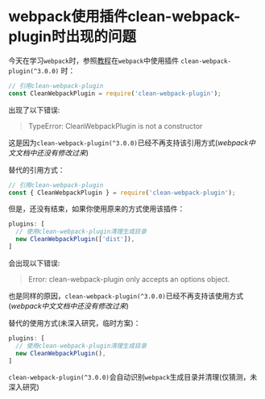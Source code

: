 # webpack使用插件clean-webpack-plugin时出现的问题
今天在学习`webpack`时，参照[教程](https://www.webpackjs.com/guides/output-management/#%E6%B8%85%E7%90%86-dist-%E6%96%87%E4%BB%B6%E5%A4%B9)在`webpack`中使用插件 `clean-webpack-plugin(^3.0.0)` 时：

``` javascript
// 引用clean-webpack-plugin
const CleanWebpackPlugin = require('clean-webpack-plugin');
```

出现了以下错误:
> TypeError: CleanWebpackPlugin is not a constructor

这是因为`clean-webpack-plugin(^3.0.0)`已经不再支持该引用方式(*webpack中文文档中还没有修改过来*)

替代的引用方式：

```javascript
// 引用clean-webpack-plugin
const { CleanWebpackPlugin } = require('clean-webpack-plugin');
```

但是，还没有结束，如果你使用原来的方式使用该插件：

``` javascript
plugins: [
  // 使用clean-webpack-plugin清理生成目录
  new CleanWebpackPlugin(['dist']),
]
```

会出现以下错误:
> Error: clean-webpack-plugin only accepts an options object.

也是同样的原因，`clean-webpack-plugin(^3.0.0)`已经不再支持该使用方式(*webpack中文文档中还没有修改过来*)

替代的使用方式(未深入研究，临时方案)：

```javascript
plugins: [
  // 使用clean-webpack-plugin清理生成目录
  new CleanWebpackPlugin(),
]
```

`clean-webpack-plugin(^3.0.0)`会自动识别`webpack`生成目录并清理(仅猜测，未深入研究)
